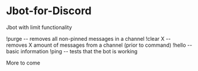 # Jbot-for-Discord
Jbot with limit functionality

!purge -- removes all non-pinned messages in a channel
!clear X -- removes X amount of messages from a channel (prior to command)
!hello -- basic information
!ping -- tests that the bot is working

More to come
